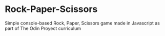# Rock-Paper-Scissors
Simple console-based Rock, Paper, Scissors game made in Javascript as part of The Odin Proyect curriculum